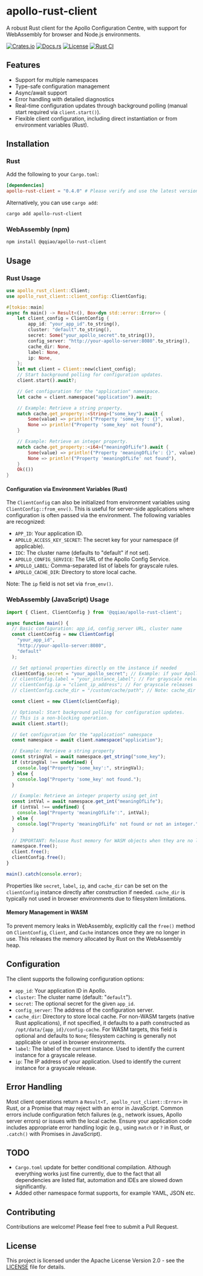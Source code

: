 # apollo-rust-client

A robust Rust client for the Apollo Configuration Centre, with support for WebAssembly for browser and Node.js environments.

[![Crates.io](https://img.shields.io/crates/v/apollo-rust-client.svg)](https://crates.io/crates/apollo-rust-client)
[![Docs.rs](https://docs.rs/apollo-rust-client/badge.svg)](https://docs.rs/apollo-rust-client)
[![License](https://img.shields.io/badge/License-Apache%202.0-blue.svg)](LICENSE)
[![Rust CI](https://github.com/qqiao/apollo-rust-client/actions/workflows/rust.yml/badge.svg)](https://github.com/qqiao/apollo-rust-client/actions/workflows/rust.yml)

## Features

- Support for multiple namespaces
- Type-safe configuration management
- Async/await support
- Error handling with detailed diagnostics
- Real-time configuration updates through background polling (manual start required via `client.start()`).
- Flexible client configuration, including direct instantiation or from environment variables (Rust).

## Installation

### Rust

Add the following to your `Cargo.toml`:

```toml
[dependencies]
apollo-rust-client = "0.4.0" # Please verify and use the latest version
```

Alternatively, you can use `cargo add`:
```bash
cargo add apollo-rust-client
```

### WebAssembly (npm)

```bash
npm install @qqiao/apollo-rust-client
```

## Usage

### Rust Usage

```rust
use apollo_rust_client::Client;
use apollo_rust_client::client_config::ClientConfig;

#[tokio::main]
async fn main() -> Result<(), Box<dyn std::error::Error>> {
    let client_config = ClientConfig {
        app_id: "your_app_id".to_string(),
        cluster: "default".to_string(),
        secret: Some("your_apollo_secret".to_string()),
        config_server: "http://your-apollo-server:8080".to_string(),
        cache_dir: None,
        label: None,
        ip: None,
    };
    let mut client = Client::new(client_config);
    // Start background polling for configuration updates.
    client.start().await?;

    // Get configuration for the "application" namespace.
    let cache = client.namespace("application").await;

    // Example: Retrieve a string property.
    match cache.get_property::<String>("some_key").await {
        Some(value) => println!("Property 'some_key': {}", value),
        None => println!("Property 'some_key' not found"),
    }

    // Example: Retrieve an integer property.
    match cache.get_property::<i64>("meaningOfLife").await {
        Some(value) => println!("Property 'meaningOfLife': {}", value),
        None => println!("Property 'meaningOfLife' not found"),
    }
    Ok(())
}
```

#### Configuration via Environment Variables (Rust)

The `ClientConfig` can also be initialized from environment variables using `ClientConfig::from_env()`. This is useful for server-side applications where configuration is often passed via the environment. The following variables are recognized:

- `APP_ID`: Your application ID.
- `APOLLO_ACCESS_KEY_SECRET`: The secret key for your namespace (if applicable).
- `IDC`: The cluster name (defaults to "default" if not set).
- `APOLLO_CONFIG_SERVICE`: The URL of the Apollo Config Service.
- `APOLLO_LABEL`: Comma-separated list of labels for grayscale rules.
- `APOLLO_CACHE_DIR`: Directory to store local cache.

Note: The `ip` field is not set via `from_env()`.

### WebAssembly (JavaScript) Usage

```javascript
import { Client, ClientConfig } from '@qqiao/apollo-rust-client';

async function main() {
  // Basic configuration: app_id, config_server URL, cluster name
  const clientConfig = new ClientConfig(
    "your_app_id",
    "http://your-apollo-server:8080",
    "default"
  );

  // Set optional properties directly on the instance if needed
  clientConfig.secret = "your_apollo_secret"; // Example: if your Apollo namespace requires a secret
  // clientConfig.label = "your_instance_label"; // For grayscale releases
  // clientConfig.ip = "client_ip_address"; // For grayscale releases
  // clientConfig.cache_dir = "/custom/cache/path"; // Note: cache_dir is less common in browser environments

  const client = new Client(clientConfig);

  // Optional: Start background polling for configuration updates.
  // This is a non-blocking operation.
  await client.start();

  // Get configuration for the "application" namespace
  const namespace = await client.namespace("application");

  // Example: Retrieve a string property
  const stringVal = await namespace.get_string("some_key");
  if (stringVal !== undefined) {
    console.log("Property 'some_key':", stringVal);
  } else {
    console.log("Property 'some_key' not found.");
  }

  // Example: Retrieve an integer property using get_int
  const intVal = await namespace.get_int("meaningOfLife");
  if (intVal !== undefined) {
    console.log("Property 'meaningOfLife':", intVal);
  } else {
    console.log("Property 'meaningOfLife' not found or not an integer.");
  }

  // IMPORTANT: Release Rust memory for WASM objects when they are no longer needed
  namespace.free();
  client.free();
  clientConfig.free();
}

main().catch(console.error);
```
Properties like `secret`, `label`, `ip`, and `cache_dir` can be set on the `clientConfig` instance directly after construction if needed. `cache_dir` is typically not used in browser environments due to filesystem limitations.

#### Memory Management in WASM
To prevent memory leaks in WebAssembly, explicitly call the `free()` method on `ClientConfig`, `Client`, and `Cache` instances once they are no longer in use. This releases the memory allocated by Rust on the WebAssembly heap.

## Configuration

The client supports the following configuration options:

- `app_id`: Your application ID in Apollo.
- `cluster`: The cluster name (default: "`default`").
- `secret`: The optional secret for the given `app_id`.
- `config_server`: The address of the configuration server.
- `cache_dir`: Directory to store local cache. For non-WASM targets (native Rust applications), if not specified, it defaults to a path constructed as `/opt/data/{app_id}/config-cache`. For WASM targets, this field is optional and defaults to `None`; filesystem caching is generally not applicable or used in browser environments.
- `label`: The label of the current instance. Used to identify the current instance for a grayscale release.
- `ip`: The IP address of your application. Used to identify the current instance for a grayscale release.

## Error Handling

Most client operations return a `Result<T, apollo_rust_client::Error>` in Rust, or a Promise that may reject with an error in JavaScript. Common errors include configuration fetch failures (e.g., network issues, Apollo server errors) or issues with the local cache. Ensure your application code includes appropriate error handling logic (e.g., using `match` or `?` in Rust, or `.catch()` with Promises in JavaScript).

## TODO

- `Cargo.toml` update for better conditional compilation. Although everything
  works just fine currently, due to the fact that all dependencies are listed
  flat, automation and IDEs are slowed down significantly.
- Added other namespace format supports, for example YAML, JSON etc.

## Contributing

Contributions are welcome! Please feel free to submit a Pull Request.

## License

This project is licensed under the Apache License Version 2.0 - see the
[LICENSE](LICENSE) file for details.
